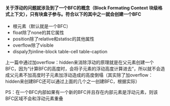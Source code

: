 #### 关于浮动的问题就涉及到了一个BFC的概念（Block Formating Context 块级格式上下文），只有块盒子参与。符合以下的其中之一就会创建一个BFC

- 根元素（默认就是一个BFC）
- float除了none的其它属性
- position除了relative和statisc的其他属性
- overflow除了visible
- dispaly为inline-block table-cell table-caption

上一篇中通过加overflow：hidden来消除浮动的原理就是在父元素创建一个BFC，因为“计算BFC的高度时，会将子元素的浮动高度计算进去”，所以就不会造成父元素不加高度时子元素加浮动造成的高度倒塌（其实除了加overflow：hidden来创建BFC还可以通过上面的几个之一创建BFC，根据实际）

PS：在一个BFC内部如果有一个新的BFC并且存在内部元素是浮动元素，则该BFC区域不会和浮动元素重叠


